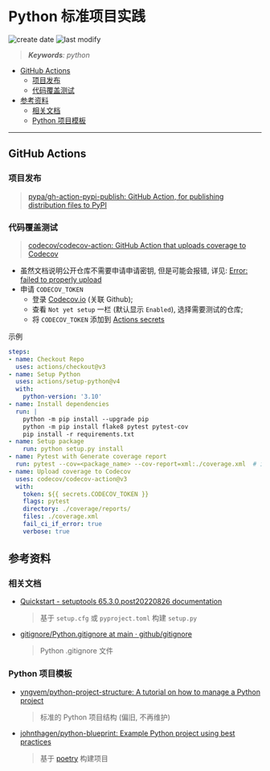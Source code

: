 Python 标准项目实践
===
<!--START_SECTION:badge-->
![create date](https://img.shields.io/static/v1?label=create%20date&message=2022-09-xx&label_color=gray&color=lightsteelblue&style=flat-square)
![last modify](https://img.shields.io/static/v1?label=last%20modify&message=2025-08-03%2022%3A42%3A16&label_color=gray&color=thistle&style=flat-square)
<!--END_SECTION:badge-->
<!--info
top: false
draft: true
hidden: false
tags: []
-->

> ***Keywords**: python*

<!--START_SECTION:paper_title-->
<!--END_SECTION:paper_title-->

<!--START_SECTION:toc-->
- [GitHub Actions](#github-actions)
    - [项目发布](#项目发布)
    - [代码覆盖测试](#代码覆盖测试)
- [参考资料](#参考资料)
    - [相关文档](#相关文档)
    - [Python 项目模板](#python-项目模板)
<!--END_SECTION:toc-->

---

## GitHub Actions

### 项目发布
> [pypa/gh-action-pypi-publish: GitHub Action, for publishing distribution files to PyPI](https://github.com/pypa/gh-action-pypi-publish)


### 代码覆盖测试
> [codecov/codecov-action: GitHub Action that uploads coverage to Codecov](https://github.com/codecov/codecov-action)

- 虽然文档说明公开仓库不需要申请申请密钥, 但是可能会报错, 详见: [Error: failed to properly upload](https://github.com/codecov/codecov-action/issues/598)
- 申请 `CODECOV_TOKEN`
    - 登录 [Codecov.io](https://app.codecov.io/gh) (关联 Github);
    - 查看 `Not yet setup` 一栏 (默认显示 `Enabled`), 选择需要测试的仓库;
    - 将 `CODECOV_TOKEN` 添加到 [Actions secrets](#添加-actions-secrets)

示例
```yaml
steps:
- name: Checkout Repo
  uses: actions/checkout@v3
- name: Setup Python
  uses: actions/setup-python@v4
  with:
    python-version: '3.10'
- name: Install dependencies
  run: |
    python -m pip install --upgrade pip
    python -m pip install flake8 pytest pytest-cov
    pip install -r requirements.txt
- name: Setup package
    run: python setup.py install
- name: Pytest with Generate coverage report
  run: pytest --cov=<package_name> --cov-report=xml:./coverage.xml  # import <package_name>
- name: Upload coverage to Codecov
  uses: codecov/codecov-action@v3
  with:
    token: ${{ secrets.CODECOV_TOKEN }}
    flags: pytest
    directory: ./coverage/reports/
    files: ./coverage.xml
    fail_ci_if_error: true
    verbose: true
```


## 参考资料

### 相关文档
- [Quickstart - setuptools 65.3.0.post20220826 documentation](https://setuptools.pypa.io/en/latest/userguide/quickstart.html)
    > 基于 `setup.cfg` 或 `pyproject.toml` 构建 `setup.py`
- [gitignore/Python.gitignore at main · github/gitignore](https://github.com/github/gitignore/blob/main/Python.gitignore)
    > Python .gitignore 文件


### Python 项目模板
- [yngvem/python-project-structure: A tutorial on how to manage a Python project](https://github.com/yngvem/python-project-structure)
    > 标准的 Python 项目结构 (偏旧, 不再维护)
- [johnthagen/python-blueprint: Example Python project using best practices](https://github.com/johnthagen/python-blueprint)
    > 基于 [poetry](https://python-poetry.org/) 构建项目
